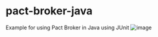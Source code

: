 # pact-broker-java
Example for using Pact Broker in Java using JUnit
![image](https://user-images.githubusercontent.com/32492604/128451232-fc40dc47-dbf1-4583-b071-640bdf48be13.png)
